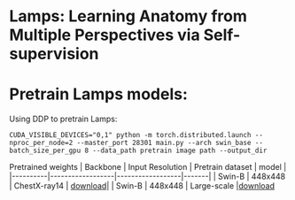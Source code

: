 # Lamps: Learning Anatomy from Multiple Perspectives via Self-supervision

# Pretrain Lamps models:

Using DDP to pretrain Lamps:
```
CUDA_VISIBLE_DEVICES="0,1" python -m torch.distributed.launch --nproc_per_node=2 --master_port 28301 main.py --arch swin_base --batch_size_per_gpu 8 --data_path pretrain image path --output_dir 
```


Pretrained weights
| Backbone | Input Resolution | Pretrain dataset | model |
|----------|------------------|------------------|-------|
| Swin-B | 448x448 | ChestX-ray14 | [download](https://drive.google.com/file/d/18nHHlsffRqYpQ1c9YK0uJZjL2C77gWXy/view?usp=sharing)|
| Swin-B | 448x448 | Large-scale |[download](https://drive.google.com/file/d/1v-BkyFPprLjo3IkrAP4NVnkTgQyDbvAw/view?usp=sharing)